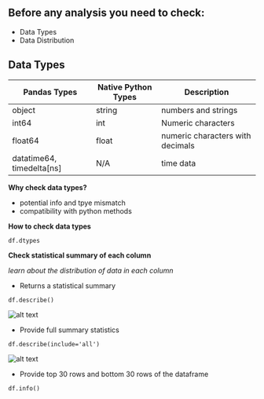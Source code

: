 ## Before any analysis you need to check:

* Data Types
* Data Distribution

## Data Types

Pandas Types | Native Python Types | Description
--- | --- | ---
object | string | numbers and strings
int64 | int | Numeric characters
float64 | float | numeric characters with decimals
datatime64, timedelta[ns] | N/A | time data

**Why check data types?**
* potential info and tpye mismatch
* compatibility with python methods

**How to check data types**

`df.dtypes`

**Check statistical summary of each column**

*learn about the distribution of data in each column*

* Returns a statistical summary

`df.describe()`

![alt text](https://user-images.githubusercontent.com/61488535/80266083-fd17fc00-864e-11ea-8ffe-b525092f96a4.png)

* Provide full summary statistics

`df.describe(include='all')`

![alt text](https://user-images.githubusercontent.com/61488535/80266191-86c7c980-864f-11ea-8895-66fbf4c9751f.png)

* Provide top 30 rows and bottom 30 rows of the dataframe

`df.info()`
